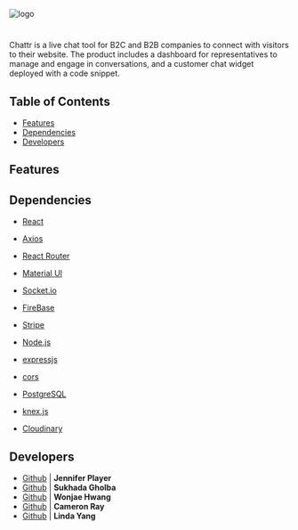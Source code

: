 ![logo](https://tbncdn.freelogodesign.org/cf170e4b-6edc-484b-9bca-ce1c01756b07.png?1552522558297)
#
Chattr is a live chat tool for B2C and B2B companies to connect with visitors to their website. The product includes a dashboard for representatives to manage and engage in conversations,  and a customer chat widget deployed with a code snippet.

## Table of Contents

- [Features](#Features)
- [Dependencies](#Dependencies)
- [Developers](#Developers)

## Features




## Dependencies

- [React](https://reactjs.org/)
- [Axios](https://www.npmjs.com/package/axios) 
- [React Router](https://reacttraining.com/react-router/web/guides/quick-start)
- [Material UI](https://material-ui.com/)

- [Socket.io](https://socket.io/)
- [FireBase](https://firebase.google.com/)
- [Stripe](https://stripe.com/docs)
- [Node.js](https://nodejs.org/)
- [expressjs](https://expressjs.com/)
- [cors](https://www.npmjs.com/package/cors)
- [PostgreSQL](https://www.postgresql.org/)
- [knex.js](https://knexjs.org/)
- [Cloudinary](https://www.npmjs.com/package/cloudinary)


## Developers

- [Github](https://github.com/chainchompa) | **Jennifer Player**
- [Github](https://github.com/sukhadagholba) | **Sukhada Gholba** 
- [Github](https://github.com/verydecent) | **Wonjae Hwang**
- [Github](https://github.com/upsmancsr) | **Cameron Ray**
- [Github](https://github.com/lyang9) | **Linda Yang**
